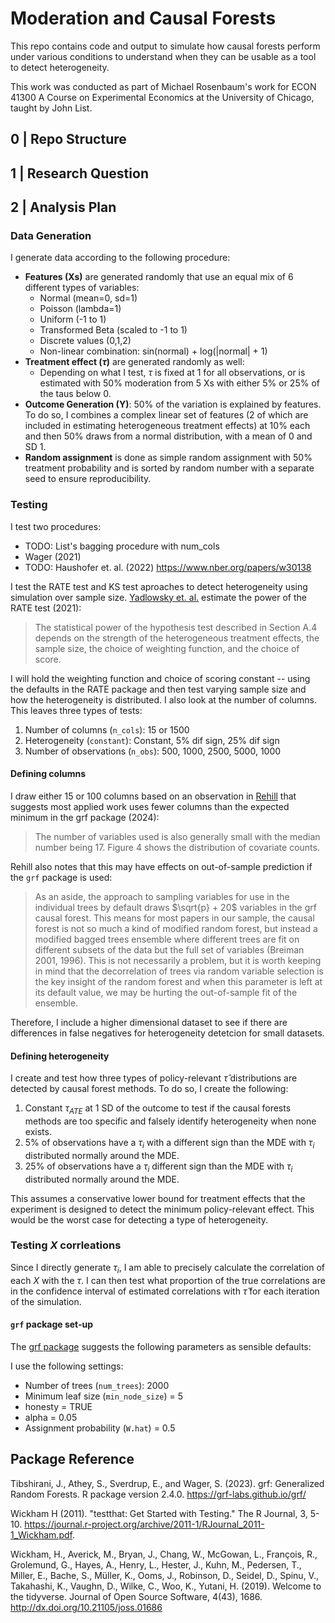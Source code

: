 # Moderation and Causal Forests
This repo contains code and output to simulate how causal forests perform under various conditions to understand when they can be usable as a tool to detect heterogeneity.

This work was conducted as part of Michael Rosenbaum's work for ECON 41300 A Course on Experimental Economics at the University of Chicago, taught by John List.

## 0 | Repo Structure

## 1 | Research Question

## 2 | Analysis Plan

### Data Generation
I generate data according to the following procedure:

- **Features (Xs)** are generated randomly that use an equal mix of 6 different types of variables:
    - Normal (mean=0, sd=1)
    - Poisson (lambda=1)
    - Uniform (-1 to 1)
    - Transformed Beta (scaled to -1 to 1)
    - Discrete values (0,1,2)
    - Non-linear combination: sin(normal) + log(|normal| + 1)
- **Treatment effect ($\tau$)** are generated randomly as well:
    - Depending on what I test, $\tau$ is fixed at 1 for all observations, or is estimated with 50% moderation from 5 Xs with either 5% or 25% of the taus below 0.
- **Outcome Generation (Y)**: 50% of the variation is explained by features. To do so, I combines a complex linear set of features (2 of which are included in estimating heterogeneous treatment effects) at 10% each and then 50% draws from a normal distribution, with a mean of 0 and SD 1. 
- **Random assignment** is done as simple random assignment with 50% treatment probability and is sorted by random number with a separate seed to ensure reproducibility. 

### Testing
I test two procedures:
- TODO: List's bagging procedure with num_cols
- Wager (2021)
- TODO: Haushofer et. al. (2022) https://www.nber.org/papers/w30138

I test the RATE test and KS test aproaches to detect heterogeneity using simulation over sample size. [Yadlowsky et. al.](https://arxiv.org/abs/2111.07966) estimate the power of the RATE test (2021):
> The statistical power of the hypothesis test described in Section A.4 depends on the strength
of the heterogeneous treatment effects, the sample size, the choice of weighting function, and
the choice of score.

I will hold the weighting function and choice of scoring constant -- using the defaults in the RATE package and then test varying sample size and how the heterogeneity is distributed. I also look at the number of columns. This leaves three types of tests:

1. Number of columns (`n_cols`): 15 or 1500
2. Heterogeneity (`constant`): Constant, 5% dif sign, 25% dif sign
3. Number of observations (`n_obs`): 500, 1000, 2500, 5000, 1000

#### Defining columns
I draw either 15 or 100 columns based on an observation in [Rehill](https://arxiv.org/pdf/2404.13356) that suggests most applied work uses fewer columns than the expected minimum in the grf package (2024):
> The number of variables used is also generally small with the median number being 17. Figure 4 shows the distribution of covariate counts.

Rehill also notes that this may have effects on out-of-sample prediction if the `grf` package is used:
> As an aside, the approach to sampling variables for use in the individual trees by default draws $\sqrt{p} + 20$ variables in the grf causal forest. This means for most papers in our sample, the causal forest is not so much a kind of modified random forest, but instead a modified bagged trees ensemble where different trees are fit on different subsets of the data but the full set of variables (Breiman 2001, 1996). This is not necessarily a problem, but it is worth keeping in mind that the decorrelation of trees via random variable selection is the key insight of the random forest and when this parameter is left at its default value, we may be hurting the out-of-sample fit of the ensemble.

Therefore, I include a higher dimensional dataset to see if there are differences in false negatives for heterogeneity detetcion for small datasets.

#### Defining heterogeneity
I create and test how three types of policy-relevant $\hat{\tau}$ distributions are detected by causal forest methods. To do so, I create the following:
1. Constant ${\tau_{ATE}}$ at 1 SD of the outcome to test if the causal forests methods are too specific and falsely identify heterogeneity when none exists.
2. 5% of observations have a $\tau_i$ with a different sign than the MDE with $\tau_i$ distributed normally around the MDE.
3. 25% of observations have a $\tau_i$ different sign than the MDE with $\tau_i$ distributed normally around the MDE.

This assumes a conservative lower bound for treatment effects that the experiment is designed to detect the minimum policy-relevant effect. This would be the worst case for detecting a type of heterogeneity.

### Testing $X$ corrleations
Since I directly generate ${\tau_i}$, I am able to precisely calculate the correlation of each $X$ with the $\tau$. I can then test what proportion of the true correlations are in the confidence interval of estimated correlations with $\hat{\tau}$ for each iteration of the simulation.

#### `grf` package set-up
The [grf package](https://grf-labs.github.io/grf/) suggests the following parameters as sensible defaults:

I use the following settings:
- Number of trees (`num_trees`): 2000
- Minimum leaf size (`min_node_size`) = 5
- honesty = TRUE
- alpha = 0.05
- Assignment probability (`W.hat`) = 0.5

## Package Reference
Tibshirani, J., Athey, S., Sverdrup, E., and Wager, S. (2023). grf: Generalized Random Forests. R package version 2.4.0. https://grf-labs.github.io/grf/

Wickham H (2011). "testthat: Get Started with Testing." The R Journal, 3, 5-10. https://journal.r-project.org/archive/2011-1/RJournal_2011-1_Wickham.pdf.

Wickham, H., Averick, M., Bryan, J., Chang, W., McGowan, L., François, R., Grolemund, G., Hayes, A., Henry, L., Hester, J., Kuhn, M., Pedersen, T., Miller, E., Bache, S., Müller, K., Ooms, J., Robinson, D., Seidel, D., Spinu, V., Takahashi, K., Vaughn, D., Wilke, C., Woo, K., Yutani, H. (2019). Welcome to the tidyverse. Journal of Open Source Software, 4(43), 1686. http://dx.doi.org/10.21105/joss.01686